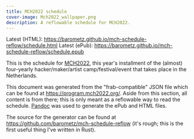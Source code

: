 ```yaml
---
title: MCH2022 schedule
cover-image: Mch2022_wallpaper.png
description: A reflowable schedule for MCH2022.
---
```


Latest (HTML): <https://barometz.github.io/mch-schedule-reflow/schedule.html>
Latest (ePub): <https://barometz.github.io/mch-schedule-reflow/schedule.epub>

This is the schedule for [MCH2022](https://mch2022.org), this year's installment
of the (almost) four-yearly hacker/maker/artist camp/festival/event that takes
place in the Netherlands.

This document was generated from the "frab-compatible" JSON file which can be
found at <https://program.mch2022.org/>. Aside from this section, all content is
from there; this is only meant as a reflowable way to read the schedule.
[Pandoc](https://pandoc.org) was used to generate the ePub and HTML files.

The source for the generator can be found at
<https://github.com/barometz/mch-schedule-reflow> (it's rough; this is the first
useful thing I've written in Rust).
